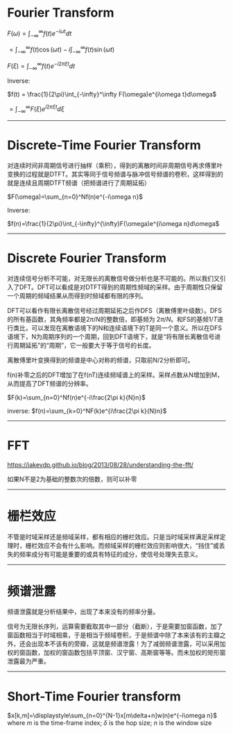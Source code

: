# Fourier Transform
$F(\omega)=\int_{-\infty}^{\infty}f(t)e^{-i\omega t}dt$

$=\int_{-\infty}^\infty f(t)\cos(\omega t)-i\int_{-\infty}^\infty f(t)\sin(\omega t)$

$F(\xi)=\int_{-\infty}^{\infty}f(t)e^{-i2\pi \xi t}dt$

Inverse:

$f(t) = \frac{1}{2\pi}\int_{-\infty}^\infty F(\omega)e^{i\omega t}d\omega$

$=\int_{-\infty}^\infty F(\xi)e^{i2\pi\xi t}d\xi$

---
# Discrete-Time Fourier Transform
对连续时间非周期信号进行抽样（乘积），得到的离散时间非周期信号再求傅里叶变换的过程就是DTFT。其实等同于信号频谱与脉冲信号频谱的卷积，这样得到的就是连续且周期DTFT频谱（把频谱进行了周期延拓）

$F(\omega)=\sum_{n=0}^Nf(n)e^{-i\omega n}$

Inverse:

$f(n)=\frac{1}{2\pi}\int_{-\infty}^{\infty}F(\omega)e^{i\omega n}d\omega$

---

# Discrete Fourier Transform
对连续信号分析不可能，对无限长的离散信号做分析也是不可能的。所以我们又引入了DFT。DFT可以看成是对DTFT得到的周期性频域的采样。由于周期性只保留一个周期的频域结果从而得到时频域都有限的序列。

DFT可以看作有限长离散信号经过周期延拓之后作DFS（离散傅里叶级数）。DFS的所有基函数，其角频率都是$2\pi/N$的整数倍，即基频为 $2\pi/N$。和FS的基频$1/T$进行类比，可以发现在离散语境下的N和连续语境下的T是同一个意义。所以在DFS语境下，N为周期序列的一个周期，回到DFT语境下，就是“将有限长离散信号进行周期延拓”的“周期”，它一般要大于等于信号的长度。

离散傅里叶变换得到的频谱是中心对称的频谱，只取前N/2分析即可。

f(n)补零之后的DFT增加了在f(nT)连续频域谱上的采样。采样点数从N增加到M，从而提高了DFT频谱的分辨率。




$F(k)=\sum_{n=0}^Nf(n)e^{-i\frac{2\pi k}{N}n}$

inverse:
$f(n)=\sum_{k=0}^NF(k)e^{i\frac{2\pi k}{N}n}$

---

# FFT
https://jakevdp.github.io/blog/2013/08/28/understanding-the-fft/

如果N不是2为基础的整数次的倍数，则可以补零


---

# 栅栏效应
不管是时域采样还是频域采样，都有相应的栅栏效应。只是当时域采样满足采样定理时，栅栏效应不会有什么影响。而频域采样的栅栏效应则影响很大，“挡住”或丢失的频率成分有可能是重要的或具有特征的成分，使信号处理失去意义。

---

# 频谱泄露
频谱泄露就是分析结果中，出现了本来没有的频率分量。

信号为无限长序列，运算需要截取其中一部分（截断），于是需要加窗函数，加了窗函数相当于时域相乘，于是相当于频域卷积，于是频谱中除了本来该有的主瓣之外，还会出现本不该有的旁瓣，这就是频谱泄露！为了减弱频谱泄露，可以采用加权的窗函数，加权的窗函数包括平顶窗、汉宁窗、高斯窗等等。而未加权的矩形窗泄露最为严重。

---

# Short-Time Fourier transform
$x[k,m]=\displaystyle\sum_{n=0}^{N-1}x[m\delta+n]w(n)e^{-i\omega n}$
where $m$ is the time-frame index; $\delta$ is the hop size; $n$ is the window size

